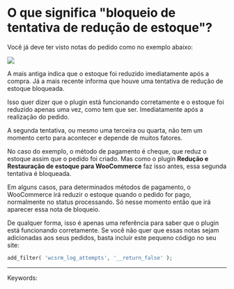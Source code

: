 # O que significa "bloqueio de tentativa de redução de estoque"?

Você já deve ter visto notas do pedido como no exemplo abaixo:

[![](https://s3.eu-west-1.amazonaws.com/cdn.supporthero.io/article/2624/c7bcd588-c4a6-4402-a76e-d89bbf031b48.jpg)](https://s3.eu-west-1.amazonaws.com/cdn.supporthero.io/article/2624/c7bcd588-c4a6-4402-a76e-d89bbf031b48.jpg)

A mais antiga indica que o estoque foi reduzido imediatamente após a compra. Já a mais recente informa que houve uma tentativa de redução de estoque bloqueada.

Isso quer dizer que o plugin está funcionando corretamente e o estoque foi reduzido apenas uma vez, como tem que ser. Imediatamente após a realização do pedido.

A segunda tentativa, ou mesmo uma terceira ou quarta, não tem um momento certo para acontecer e depende de muitos fatores.

No caso do exemplo, o método de pagamento é cheque, que reduz o estoque assim que o pedido foi criado. Mas como o plugin **Redução e Restauração de estoque para WooCommerce** faz isso antes, essa segunda tentativa é bloqueada.

Em alguns casos, para determinados métodos de pagamento, o WooCommerce irá reduzir o estoque quando o pedido for pago, normalmente no status processando. Só nesse momento então que irá aparecer essa nota de bloqueio.

De qualquer forma, isso é apenas uma referência para saber que o plugin está funcionando corretamente. Se você não quer que essas notas sejam adicionadas aos seus pedidos, basta incluir este pequeno código no seu site:

```php
add_filter( 'wcsrm_log_attempts', '__return_false' );  

```

___

Keywords: